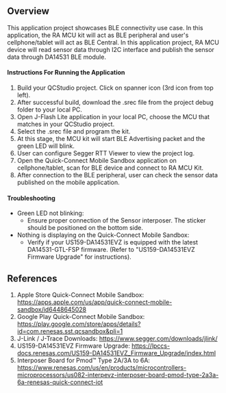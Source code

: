 ## Overview
This application project showcases BLE connectivity use case. In this application, the RA MCU kit
will act as BLE peripheral and user's cellphone/tablet will act as BLE Central.
In this application project, RA MCU device will read sensor data through I2C interface and publish
the sensor data through DA14531 BLE module.


#### Instructions For Running the Application
1. Build your QCStudio project. Click on spanner icon (3rd icon from top left).
2. After successful build, download the .srec file from the project debug folder to your local PC.
3. Open J-Flash Lite application in your local PC, choose the MCU that matches in your QCStudio project.
4. Select the .srec file and program the kit.
5. At this stage, the MCU kit will start BLE Advertising packet and the green LED will blink.
6. User can configure Segger RTT Viewer to view the project log.
7. Open the Quick-Connect Mobile Sandbox application on cellphone/tablet, scan for BLE device and connect to RA MCU Kit.
8. After connection to the BLE peripheral, user can check the sensor data published on the mobile application.

#### Troubleshooting
- Green LED not blinking:
    - Ensure proper connection of the Sensor interposer. The sticker should be positioned on the bottom side.
- Nothing is displaying on the Quick-Connect Mobile Sandbox:
    - Verify if your US159-DA14531EVZ is equipped with the latest DA14531-GTL-FSP firmware. (Refer to "US159-DA14531EVZ Firmware Upgrade" for instructions).

## References
1. Apple Store Quick-Connect Mobile Sandbox: https://apps.apple.com/us/app/quick-connect-mobile-sandbox/id6448645028
2. Google Play Quick-Connect Mobile Sandbox: https://play.google.com/store/apps/details?id=com.renesas.sst.qcsandbox&pli=1
3. J-Link / J-Trace Downloads: https://www.segger.com/downloads/jlink/
4. US159-DA14531EVZ Firmware Upgrade: https://lpccs-docs.renesas.com/US159-DA14531EVZ_Firmware_Upgrade/index.html
5. Interposer Board for Pmod™ Type 2A/3A to 6A: https://www.renesas.com/us/en/products/microcontrollers-microprocessors/us082-interpevz-interposer-board-pmod-type-2a3a-6a-renesas-quick-connect-iot
